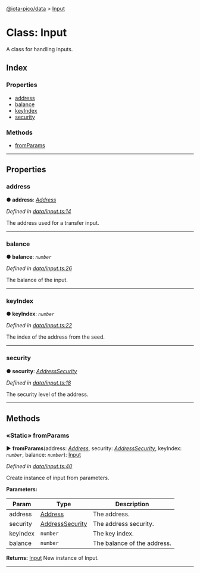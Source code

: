 [@iota-pico/data](../README.md) > [Input](../classes/input.md)



# Class: Input


A class for handling inputs.

## Index

### Properties

* [address](input.md#address)
* [balance](input.md#balance)
* [keyIndex](input.md#keyindex)
* [security](input.md#security)


### Methods

* [fromParams](input.md#fromparams)



---
## Properties
<a id="address"></a>

###  address

**●  address**:  *[Address](address.md)* 

*Defined in [data/input.ts:14](https://github.com/iotaeco/iota-pico-data/blob/e9b7969/src/data/input.ts#L14)*



The address used for a transfer input.




___

<a id="balance"></a>

###  balance

**●  balance**:  *`number`* 

*Defined in [data/input.ts:26](https://github.com/iotaeco/iota-pico-data/blob/e9b7969/src/data/input.ts#L26)*



The balance of the input.




___

<a id="keyindex"></a>

###  keyIndex

**●  keyIndex**:  *`number`* 

*Defined in [data/input.ts:22](https://github.com/iotaeco/iota-pico-data/blob/e9b7969/src/data/input.ts#L22)*



The index of the address from the seed.




___

<a id="security"></a>

###  security

**●  security**:  *[AddressSecurity](../enums/addresssecurity.md)* 

*Defined in [data/input.ts:18](https://github.com/iotaeco/iota-pico-data/blob/e9b7969/src/data/input.ts#L18)*



The security level of the address.




___


## Methods
<a id="fromparams"></a>

### «Static» fromParams

► **fromParams**(address: *[Address](address.md)*, security: *[AddressSecurity](../enums/addresssecurity.md)*, keyIndex: *`number`*, balance: *`number`*): [Input](input.md)



*Defined in [data/input.ts:40](https://github.com/iotaeco/iota-pico-data/blob/e9b7969/src/data/input.ts#L40)*



Create instance of input from parameters.


**Parameters:**

| Param | Type | Description |
| ------ | ------ | ------ |
| address | [Address](address.md)   |  The address. |
| security | [AddressSecurity](../enums/addresssecurity.md)   |  The address security. |
| keyIndex | `number`   |  The key index. |
| balance | `number`   |  The balance of the address. |





**Returns:** [Input](input.md)
New instance of Input.






___


